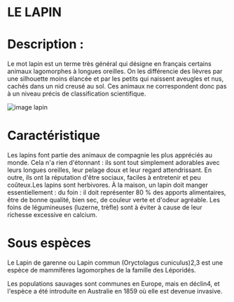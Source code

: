 # LE LAPIN

# Description : 
Le mot lapin est un terme très général qui désigne en français certains animaux lagomorphes à longues oreilles. On les différencie des lièvres par une silhouette moins élancée et par les petits qui naissent aveugles et nus, cachés dans un nid creusé au sol. Ces animaux ne correspondent donc pas à un niveau précis de classification scientifique. 

![image lapin](https://www.chroniquedisney.fr/imgPerso/secondsroles/1951-lapinblanc-02.jpg)

# Caractéristique
Les lapins font partie des animaux de compagnie les plus appréciés au monde. Cela n'a rien d'étonnant : ils sont tout simplement adorables avec leurs longues oreilles, leur pelage doux et leur regard attendrissant. En outre, ils ont la réputation d'être sociaux, faciles à entretenir et peu coûteux.Les lapins sont herbivores. À la maison, un lapin doit manger essentiellement : du foin : il doit représenter 80 % des apports alimentaires, être de bonne qualité, bien sec, de couleur verte et d'odeur agréable. Les foins de légumineuses (luzerne, trèfle) sont à éviter à cause de leur richesse excessive en calcium.

# Sous espèces
Le Lapin de garenne ou Lapin commun (Oryctolagus cuniculus)2,3 est une espèce de mammifères lagomorphes de la famille des Léporidés.

Les populations sauvages sont communes en Europe, mais en déclin4, et l'espèce a été introduite en Australie en 1859 où elle est devenue invasive. 